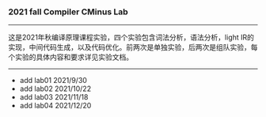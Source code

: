### 2021 fall Compiler CMinus Lab

---

这是2021年秋编译原理课程实验，四个实验包含词法分析，语法分析，light IR的实现，中间代码生成，以及代码优化。前两次是单独实验，后两次是组队实验，每个实验的具体内容和要求详见实验文档。

---

* add lab01 2021/9/30
* add lab02 2021/10/22
* add lab03 2021/11/18
* add lab04 2021/12/20

